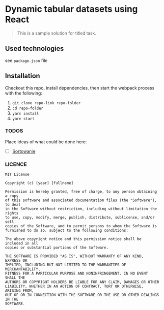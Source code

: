 # Dynamic tabular datasets using React

> This is a sample solution for titled task.
 
## Used technologies
see `package.json` file

## Installation
Checkout this repo, install dependencies, then start the webpack process with the following:

1. `git clone repo-link repo-folder`
2. `cd repo-folder`
3. `yarn install`
4. `yarn start`

### TODOS ###
Place ideas of what could be done here:
- [ ] [Sortowanie](https://gist.github.com/grabbou/30900e58bdb256ec8f3849d7b55414aa)

### LICENCE ###
```
MIT License

Copyright (c) [year] [fullname]

Permission is hereby granted, free of charge, to any person obtaining a copy
of this software and associated documentation files (the "Software"), to deal
in the Software without restriction, including without limitation the rights
to use, copy, modify, merge, publish, distribute, sublicense, and/or sell
copies of the Software, and to permit persons to whom the Software is
furnished to do so, subject to the following conditions:

The above copyright notice and this permission notice shall be included in all
copies or substantial portions of the Software.

THE SOFTWARE IS PROVIDED "AS IS", WITHOUT WARRANTY OF ANY KIND, EXPRESS OR
IMPLIED, INCLUDING BUT NOT LIMITED TO THE WARRANTIES OF MERCHANTABILITY,
FITNESS FOR A PARTICULAR PURPOSE AND NONINFRINGEMENT. IN NO EVENT SHALL THE
AUTHORS OR COPYRIGHT HOLDERS BE LIABLE FOR ANY CLAIM, DAMAGES OR OTHER
LIABILITY, WHETHER IN AN ACTION OF CONTRACT, TORT OR OTHERWISE, ARISING FROM,
OUT OF OR IN CONNECTION WITH THE SOFTWARE OR THE USE OR OTHER DEALINGS IN THE
SOFTWARE.
```